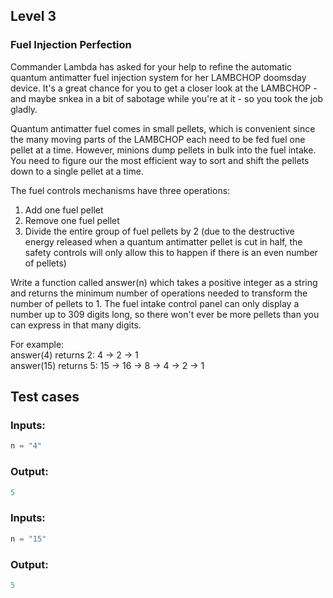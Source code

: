 ## Level 3
### Fuel Injection Perfection  

 Commander Lambda has asked for your help to refine
 the automatic quantum antimatter fuel injection
 system for her LAMBCHOP doomsday device.  It's a
 great chance for you to get a closer look at the
 LAMBCHOP - and maybe snkea in a bit of sabotage
 while you're at it - so you took the job gladly.  
 
 Quantum antimatter fuel comes in small pellets,
 which is convenient since the many moving parts of
 the LAMBCHOP each need to be fed fuel one pellet at
 a time.  However, minions dump pellets in bulk into
 the fuel intake.  You need to figure our the most
 efficient way to sort and shift the pellets down to
 a single pellet at a time.  
 
 The fuel controls mechanisms have three operations:  
 1. Add one fuel pellet  
 2. Remove one fuel pellet  
 3. Divide the entire group of fuel pellets by 2 (due
 to the destructive energy released when a quantum
 antimatter pellet is cut in half, the safety
 controls will only allow this to happen if there is
 an even number of pellets)  
 
 Write a function called answer(n) which takes a
 positive integer as a string and returns the minimum
 number of operations needed to transform the number
 of pellets to 1.  The fuel intake control panel can
 only display a number up to 309 digits long, so
 there won't ever be more pellets than you can
 express in that many digits.  
 
 For example:  
 answer(4) returns 2: 4 -> 2 -> 1  
 answer(15) returns 5: 15 -> 16 -> 8 -> 4 -> 2 -> 1  
 
  ## Test cases
 ### Inputs:
 ```python
n = "4"  
```
### Output:
 ```python
5  
```
 ### Inputs:
  ```python
n = "15"  
```
### Output:
 ```python
5  
```
